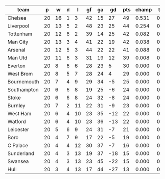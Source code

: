 |    team     | p  | w  | d | l  | gf | ga | gd  | pts | champ | top2  | top3  | top4  |  5-7  | bot4  | bot3  | bot2  |
|-------------|----|----|---|----|----|----|-----|-----|-------|-------|-------|-------|-------|-------|-------|-------|
| Chelsea     | 20 | 16 | 1 |  3 | 42 | 15 |  27 |  49 | 0.531 | 0.782 | 0.907 | 0.965 | 0.035 | 0.000 | 0.000 | 0.000|
| Liverpool   | 20 | 13 | 5 |  2 | 48 | 23 |  25 |  44 | 0.254 | 0.549 | 0.755 | 0.891 | 0.109 | 0.000 | 0.000 | 0.000|
| Tottenham   | 20 | 12 | 6 |  2 | 39 | 14 |  25 |  42 | 0.082 | 0.246 | 0.473 | 0.701 | 0.299 | 0.000 | 0.000 | 0.000|
| Man City    | 20 | 13 | 3 |  4 | 41 | 22 |  19 |  42 | 0.038 | 0.135 | 0.293 | 0.514 | 0.484 | 0.000 | 0.000 | 0.000|
| Arsenal     | 20 | 12 | 5 |  3 | 44 | 22 |  22 |  41 | 0.088 | 0.251 | 0.470 | 0.697 | 0.303 | 0.000 | 0.000 | 0.000|
| Man Utd     | 20 | 11 | 6 |  3 | 31 | 19 |  12 |  39 | 0.008 | 0.037 | 0.102 | 0.230 | 0.760 | 0.000 | 0.000 | 0.000|
| Everton     | 20 |  8 | 6 |  6 | 28 | 23 |   5 |  30 | 0.000 | 0.000 | 0.001 | 0.002 | 0.477 | 0.000 | 0.000 | 0.000|
| West Brom   | 20 |  8 | 5 |  7 | 28 | 24 |   4 |  29 | 0.000 | 0.000 | 0.000 | 0.001 | 0.318 | 0.002 | 0.001 | 0.000|
| Bournemouth | 20 |  7 | 4 |  9 | 29 | 34 |  -5 |  25 | 0.000 | 0.000 | 0.000 | 0.000 | 0.075 | 0.028 | 0.011 | 0.004|
| Southampton | 20 |  6 | 6 |  8 | 19 | 25 |  -6 |  24 | 0.000 | 0.000 | 0.000 | 0.000 | 0.062 | 0.034 | 0.013 | 0.004|
| Stoke       | 20 |  6 | 6 |  8 | 24 | 32 |  -8 |  24 | 0.000 | 0.000 | 0.000 | 0.000 | 0.028 | 0.087 | 0.042 | 0.015|
| Burnley     | 20 |  7 | 2 | 11 | 22 | 31 |  -9 |  23 | 0.000 | 0.000 | 0.000 | 0.000 | 0.015 | 0.131 | 0.070 | 0.028|
| West Ham    | 20 |  6 | 4 | 10 | 23 | 35 | -12 |  22 | 0.000 | 0.000 | 0.000 | 0.000 | 0.005 | 0.287 | 0.176 | 0.087|
| Watford     | 20 |  6 | 4 | 10 | 23 | 36 | -13 |  22 | 0.000 | 0.000 | 0.000 | 0.000 | 0.004 | 0.279 | 0.171 | 0.085|
| Leicester   | 20 |  5 | 6 |  9 | 24 | 31 |  -7 |  21 | 0.000 | 0.000 | 0.000 | 0.000 | 0.010 | 0.205 | 0.116 | 0.052|
| Boro        | 20 |  4 | 7 |  9 | 17 | 22 |  -5 |  19 | 0.000 | 0.000 | 0.000 | 0.000 | 0.015 | 0.151 | 0.087 | 0.038|
| C Palace    | 20 |  4 | 4 | 12 | 30 | 37 |  -7 |  16 | 0.000 | 0.000 | 0.000 | 0.000 | 0.001 | 0.502 | 0.365 | 0.212|
| Sunderland  | 20 |  4 | 3 | 13 | 19 | 37 | -18 |  15 | 0.000 | 0.000 | 0.000 | 0.000 | 0.001 | 0.721 | 0.589 | 0.415|
| Swansea     | 20 |  4 | 3 | 13 | 23 | 45 | -22 |  15 | 0.000 | 0.000 | 0.000 | 0.000 | 0.000 | 0.678 | 0.540 | 0.368|
| Hull        | 20 |  3 | 4 | 13 | 17 | 44 | -27 |  13 | 0.000 | 0.000 | 0.000 | 0.000 | 0.000 | 0.894 | 0.820 | 0.692|
